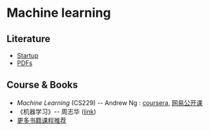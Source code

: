# Machine learning

## Literature

* [Startup](https://cloud.tsinghua.edu.cn/d/928f3f4a8c8d4ab8b8ad/?p=/Literature%20shared%20by%20John/Recommendation%20for%20Startup/AI%20%26%20Machine%20Learning&mode=list)
* [PDFs](https://cloud.tsinghua.edu.cn/d/9553a9a553304ff7b311/)

## Course & Books

* _Machine Learning_ \(CS229\) -- Andrew Ng : [coursera](https://www.coursera.org/learn/machine-learning), [网易公开课](http://open.163.com/special/opencourse/machinelearning.html)
* 《机器学习》-- 周志华 \([link](https://book.douban.com/subject/26708119/)\)
* [更多书籍课程推荐](https://lulab1.gitbook.io/training/appendix/appendix-i.keep-learning)

